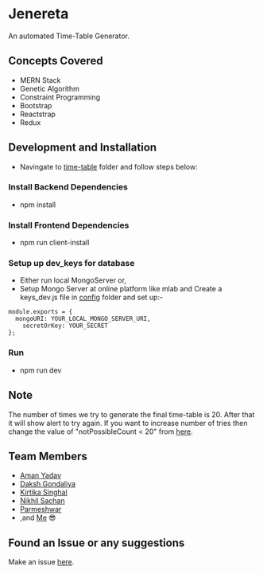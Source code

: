 # Jenereta
An automated Time-Table Generator.

## Concepts Covered
- MERN Stack
- Genetic Algorithm
- Constraint Programming
- Bootstrap
- Reactstrap
- Redux

## Development and Installation
- Navingate to [time-table](https://github.com/starkblaze01/Jenereta/tree/master/time-table) folder and follow steps below:

### Install Backend Dependencies
- npm install

### Install Frontend Dependencies
- npm run client-install

### Setup up dev_keys for database
- Either run local MongoServer or,
- Setup Mongo Server at online platform like mlab and Create a keys_dev.js file in [config](https://github.com/starkblaze01/Jenereta/tree/master/time-table/config) folder and set up:-
``` 
module.exports = {
  mongoURI: YOUR_LOCAL_MONGO_SERVER_URI,
	secretOrKey: YOUR_SECRET
}; 
```
### Run
- npm run dev

## Note
The number of times we try to generate the final time-table is 20. After that it will show alert to try again. If you want to increase number of tries then change the value of "notPossibleCount < 20" from [here](https://github.com/starkblaze01/Jenereta/blob/master/time-table/client/src/utils/generator.js).

## Team Members
- [Aman Yadav](https://github.com/amany9000)
- [Daksh Gondaliya](https://github.com/DakshGondaliya)
- [Kirtika Singhal](https://github.com/singhalkirtika)
- [Nikhil Sachan](https://github.com/nikhilsachan007)
- [Parmeshwar](https://github.com/parmeshwar01)
- ,and [Me](https://github.com/starkblaze01/) 😎

## Found an Issue or any suggestions
Make an issue [here](https://github.com/starkblaze01/Jenereta/issues/new).
